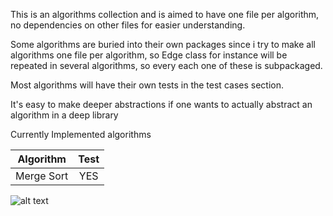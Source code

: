 This is an algorithms collection and is aimed to have one file per algorithm, no dependencies on other files for easier understanding. 

Some algorithms are buried into their own packages since i try to make all algorithms one file per algorithm, so Edge class for instance will be repeated in several algorithms, so every each one of these is subpackaged.

Most algorithms will have their own tests in the test cases section.

It's easy to make deeper abstractions if one wants to actually abstract an algorithm in a deep library

Currently Implemented algorithms 

| Algorithm            | Test           
| ---------------------|:-------------:|
| Merge Sort           |     YES       |

![alt text](https://travis-ci.org/despondency/algorithms.svg?branch=master)



